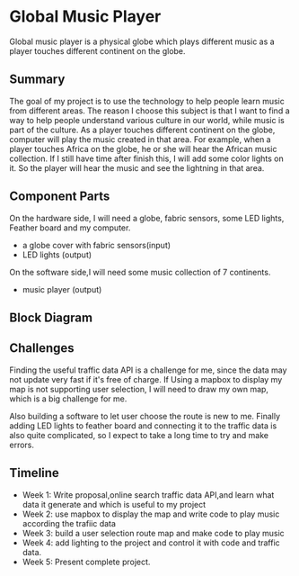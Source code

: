 # **Global Music Player**

Global music player is a physical globe which plays different music as a player touches different continent on the globe.
## **Summary**
  The goal of my project is to use the technology to help people learn music from different areas.
  The reason I choose this subject is that I want to find a way to help people understand various culture in our world, while music is part of the culture.
  As a player touches different continent on the globe, computer will play the music created in that area. For example, when a player touches Africa on the globe, he or she will hear the African music collection. If I still have time after finish this, I will add some color lights on it. So the player will hear the music and see the lightning in that area. 
 

## **Component Parts**

On the hardware side, I will need a globe, fabric sensors, some LED lights, Feather board and my computer.
-  a globe cover with fabric sensors(input)
- LED lights (output)

On the software side,I will need some music collection of 7 continents.
- music player (output)


## **Block Diagram**


## **Challenges**

Finding the useful traffic data API is a challenge for me, since the data may not update very fast if it's free of charge.
If Using a mapbox to display my map is not supporting user selection, I will need to draw my own map, which is a big challenge for me.

Also building a software to let user choose the route is new to me.
Finally adding LED lights to feather board and connecting it to the traffic data is also quite complicated, so I expect to take a long time to try and make errors.

## **Timeline**

- Week 1: Write proposal,online search traffic data API,and learn what data it generate and which is useful to my project
- Week 2: use mapbox to display the map and write code to play music according the trafiic data
- Week 3: build a user selection route map and make code to play music
- Week 4: add lighting to the project and control it with code and traffic data.
- Week 5: Present complete project.
